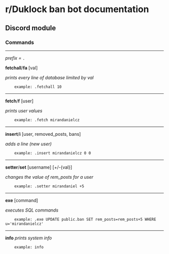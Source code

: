 # r/Duklock ban bot documentation


## Discord module
### Commands
------------
*prefix =* `.`



**fetchall**/**fa** [val]

*prints every line of database limited by val*

		example: .fetchall 10

------------


**fetch**/**f** [user] 

*prints user values*
	
		example: .fetch mirandanielcz

------------


**insert**/**i** [user, removed_posts, bans] 

*adds a line (new user)*
	
		example: .insert mirandanielcz 0 0

------------


**setter**/**set** [username] [+/-{val}] 

*changes the value of rem_posts for a user*
	
		example: .setter mirandaniel +5

------------


**exe** [command] 

*executes SQL commands*
	
		example: .exe UPDATE public.ban SET rem_posts=rem_posts+5 WHERE u='mirandanielcz'
------------


**info**
*prints system info*
	
		example: info
